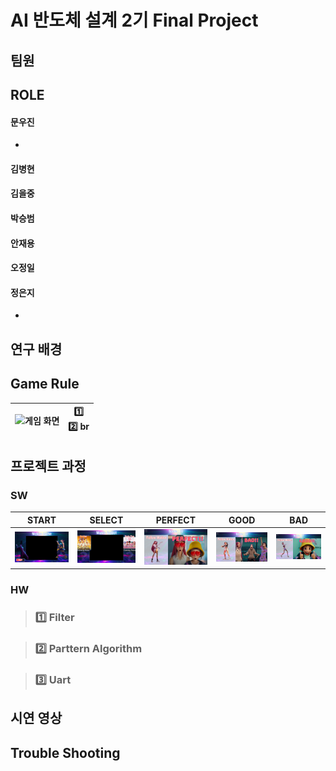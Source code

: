 # AI 반도체 설계 2기 Final Project

## 팀원 


<!--
|Team Leader|Team Member1Team Member2| 
--|--|--|
| | | | 

|Team Member3|Team Member4|Team Member5|Team Member6| 
--|--|--|--|
| | | | |

-->

## ROLE

#### 문우진
-


#### 김병현

#### 김을중

#### 박승범

#### 안재용

#### 오정일

#### 정은지
- 

## 연구 배경


## Game Rule

|![게임 화면](https://github.com/2735C/VGA/blob/main/History/img/another/game_1.gif)| :one: <br> :two: br |
--|--


## 프로젝트 과정

### SW

|START|SELECT|PERFECT|GOOD|BAD|
---|--|--|--|--
|<img src="/History/img/sw/sw_1.png" alt="스위치 화면" width="400">|<img src="/History/img/sw/sw_2.png" alt="스위치 화면" width="400">|<img src="/History/img/sw/sw_3.png" alt="스위치 화면" width="400">|<img src="/History/img/sw/sw_4.png" alt="스위치 화면" width="400">|<img src="/History/img/sw/sw_5.png" alt="스위치 화면" width="400">|

### HW

> ### :one: Filter

> ### :two: Parttern Algorithm

> ### :three: Uart

## 시연 영상


## Trouble Shooting